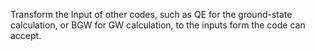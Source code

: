 Transform the Input of other codes,
such as QE for the ground-state calculation, or BGW for GW calculation,
to the inputs form the code can accept.
